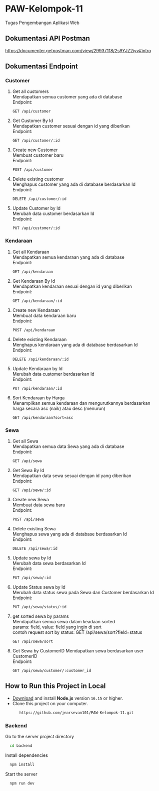 # PAW-Kelompok-11
Tugas Pengembangan Aplikasi Web

## Dokumentasi API Postman
https://documenter.getpostman.com/view/29937118/2s9YJZ2iyv#intro

## Dokumentasi Endpoint
### Customer
1.  Get all customers <br>
    Mendapatkan semua customer yang ada di database <br>
    Endpoint: <br>
    ```
    GET /api/customer
    ```
2.  Get Customer By Id <br>
    Mendapatkan customer sesuai dengan id yang diberikan <br>
    Endpoint: <br>
    ```
    GET /api/customer/:id
    ```
3.  Create new Customer <br>
    Membuat customer baru <br>
    Endpoint: <br>
    ```
    POST /api/customer
    ```
4.  Delete existing customer <br>
    Menghapus customer yang ada di database berdasarkan Id <br>
    Endpoint: <br>
    ```
    DELETE /api/customer/:id
    ```
5.  Update Customer by Id <br>
    Merubah data customer berdasarkan Id <br>
    Endpoint: <br>
    ```
    PUT /api/customer/:id
    ```
### Kendaraan
1.  Get all Kendaraan <br>
    Mendapatkan semua kendaraan yang ada di database <br>
    Endpoint: <br>
    ```
    GET /api/kendaraan
    ```
2.  Get Kendaraan By Id <br>
    Mendapatkan kendaraan sesuai dengan id yang diberikan <br>
    Endpoint: <br>
    ```
    GET /api/kendaraan/:id
    ```
3.  Create new Kendaraan <br>
    Membuat data kendaraan baru <br>
    Endpoint: <br>
    ```
    POST /api/kendaraan
    ```
4.  Delete existing Kendaraan <br>
    Menghapus kendaraan yang ada di database berdasarkan Id <br>
    Endpoint: <br>
    ```
    DELETE /api/kendaraan/:id
    ```
5.  Update Kendaraan by Id <br>
    Merubah data customer berdasarkan Id <br>
    Endpoint: <br>
    ```
    PUT /api/kendaraan/:id
    ```
6. Sort Kendaraan by Harga <br>
   Menampilkan semua kendaraan dan mengurutkannya berdasarkan harga secara asc (naik) atau desc (menurun)
   ```
   GET /api/kendaraan?sort=asc
   ```
### Sewa
1.  Get all Sewa <br>
    Mendapatkan semua data Sewa yang ada di database <br>
    Endpoint: <br>
    ```
    GET /api/sewa
    ```
2.  Get Sewa By Id <br>
    Mendapatkan data sewa sesuai dengan id yang diberikan <br>
    Endpoint: <br>
    ```
    GET /api/sewa/:id
    ```
3.  Create new Sewa <br>
    Membuat data sewa baru <br>
    Endpoint: <br>
    ```
    POST /api/sewa
    ```
4.  Delete existing Sewa <br>
    Menghapus sewa yang ada di database berdasarkan Id <br>
    Endpoint: <br>
    ```
    DELETE /api/sewa/:id
    ```
5.  Update sewa by Id <br>
    Merubah data sewa berdasarkan Id <br>
    Endpoint: <br>
    ```
    PUT /api/sewa/:id
    ```
6.  Update Status sewa by Id <br>
    Merubah data status sewa pada Sewa dan Customer berdasarkan Id <br>
    Endpoint: <br>
    ```
    PUT /api/sewa/status/:id
    ```
7.  get sorted sewa by params <br>
    Mendapatkan semua sewa dalam keadaan sorted <br>
    params: field, value: field yang ingin di sort <br>
    contoh request sort by status: GET /api/sewa/sort?field=status <br>
    ```
    GET /api/sewa/sort
    ```
8.  Get Sewa by CustomerID
    Mendapatkan sewa berdasarkan user CustomerID <br>
    Endpoint: <br>
    ```
    GET /api/sewa/customer/:customer_id
    ```
## How to Run this Project in Local
- [Download](https://nodejs.org/en/download/) and install **Node.js** version `16.15` or higher.
- Clone this project on your computer.
  ```bash
     https://github.com/jearsevan101/PAW-Kelompok-11.git
   ```

### Backend

Go to the server project directory

```bash
  cd backend
```

Install dependencies

```bash
  npm install
```

Start the server

```bash
  npm run dev
```
